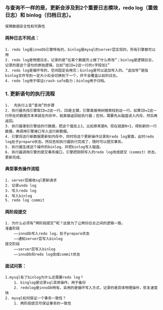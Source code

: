 ### 与查询不一样的是，更新会涉及到2个重要日志模块，redo log（重做日志）和 binlog（归档日志）。
    保障数据安全性和可靠性
#### 两种日志不同点：
    1. redo log是innoDb引擎特有的，binlog是mysql的server层实现的，所有引擎都可以用
    2. redo log是物理日志，记录的是“在某个数据页上做了什么修改”；binlog是逻辑日志，记录的是这个语句的原始逻辑，比如“给ID=2这一行的c字段加1”
    3. redo log是循环写的，空间固定会用完；binlog是可以追加写入的。“追加写”是指binlog文件写到一定大小后会切换到下一个，并不会覆盖以前的日志。
    4. redo log用于保证crash-safe能力；binlog用于归档。

###  1. 更新语句的执行流程
    1.  先执行上变“查询”的步骤
    2. 执行器先找引擎取ID=2这一行。ID是主键，引擎直接用树搜索找到这一行。如果ID=2这一行所在的数据页本来就在内存中，就直接返回给执行器；否则，需要先从磁盘读入内存，然后再返回。
    3. 执行器拿到引擎给的行数据，把这个值加上1，比如原来是N，现在就是N+1，得到新的一行数据，再调用引擎接口写入这行新数据。
    4. 引擎将这行新数据更新到内存中，同时将这个更新操作记录到redo log里面，此时redo log处于prepare状态。然后告知执行器执行完成了，随时可以提交事务。
    5. 执行器生成这个操作的binlog，并把binlog写入磁盘。
    6. 执行器调用引擎的提交事务接口，引擎把刚刚写入的redo log改成提交（commit）状态，更新完成。

#### 典型事务操作流程
    1. server层接收sql更新请求
    2. 记录undo log
    3. 写入redo log
    4. 写入binlog
    5. redo log commit

#### 两阶段提交
    1. 为什么必须有“两阶段提交”呢？这是为了让两份日志之间的逻辑一致。
    准备阶段
        ——innoDb写入redo log，处于prepare状态
        ——通知server层写入binlog
    提交阶段
        ——server层写入binlog
        ——innoDb将redo log改成commit状态


#### 面试问答：
    1.mysql有了binlog为什么还需要redo log？
        1. binglog是记录sql具体操作，用于备份
        2. redolog是innoDb特有，采用的是循环写入方式，记录的是具体物理操作，恢复速度快
    2. mysql如何保证一个事务一致性？
        1. 两阶段提交可保证事务的一致性
